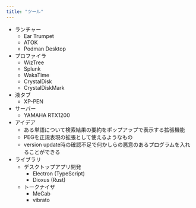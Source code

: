```yaml
---
title: "ツール"
---
```


- ランチャー
	- Ear Trumpet
	- ATOK
	- Podman Desktop
- プロファイラ
	- WizTree
	- Splunk
	- WakaTime
	- CrystalDisk
	- CrystalDiskMark
- 液タブ
	- XP-PEN
- サーバー
	- YAMAHA RTX1200
- アイデア
	- ある単語について検索結果の要約をポップアップで表示する拡張機能
	- PEGを正規表現の拡張として使えるようなもの
	- version update時の確認不足で何かしらの悪意のあるプログラムを入れることができる
- ライブラリ
	- デスクトップアプリ開発
		- Electron (TypeScript)
		- Dioxus (Rust)
	- トークナイザ
		- MeCab
		- vibrato
